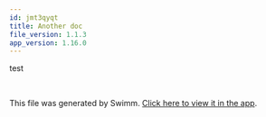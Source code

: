 ```yaml
---
id: jmt3qyqt
title: Another doc
file_version: 1.1.3
app_version: 1.16.0
---
```


test

<br/>

This file was generated by Swimm. [Click here to view it in the app](https://swimm-web-app.web.app/repos/Z2l0aHViJTNBJTNBY3NoYXJwLXNoYXVsLXRlc3QlM0ElM0Fzd2ltbWlv/docs/jmt3qyqt).
